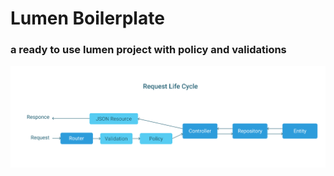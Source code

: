 # Lumen Boilerplate

### a ready to use lumen project with policy and validations

![request-life-cycle](request-life-cycle.png)
